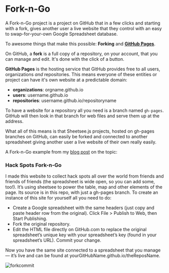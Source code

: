 # Fork-n-Go

A Fork-n-Go project is a project on GitHub that in a few clicks and starting with a fork, gives another user a live website that they control with an easy to swap-for-your-own Google Spreadsheet database.

To awesome things that make this possible: **Forking** and [**GitHub Pages**](http://pages.github.com).

On GitHub, a **fork** is a full copy of a repository, on your account, that you can manage and edit. It's done with the click of a button.

**GitHub Pages** is the hosting service that GitHub provides free to all users, organizations _and_ repositories. This means everyone of these entities or project can have it's own website at a predictable domain:

- **organizations**: orgname.github.io
- **users**: username.github.io
- **repositories**: username.github.io/repositoryname

To have a website for a repository all you need is a branch named `gh-pages`. GitHub will then look in that branch for web files and serve them up at the address.

What all of this means is that Sheetsee.js projects, hosted on gh-pages branches on GitHub, can easily be forked and connected to another spreadsheet giving another user a live website of their own really easily.

A Fork-n-Go example from my [blog post](http://jlord.us/fork-n-go/) on the topic:

### Hack Spots Fork-n-Go

I made this website to collect hack spots all over the world from friends and friends of friends (the spreadsheet is wide open, so you can add some, too!). It’s using sheetsee to power the table, map and other elements of the page. Its source is in this repo, with just a gh-pages branch. To create an instance of this site for yourself all you need to do:

- Create a Google spreadsheet with the same headers (just copy and paste header row from the original). Click File > Publish to Web, then Start Publishing.
- Fork the original repository.
- Edit the HTML file directly on GitHub.com to replace the original spreadsheet’s unique key with your spreadsheet’s key (found in your spreadsheet’s URL).
Commit your change.

Now you have the same site connected to a spreadsheet that you manage — it’s live and can be found at yourGitHubName.github.io/theReposName.

![forkcommit](http://jlord.s3.amazonaws.com/wp-content/uploads/forkcommit1.png)
